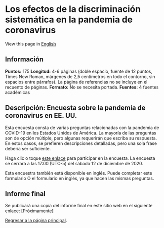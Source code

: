 # Los efectos de la discriminación sistemática en la pandemia de coronavirus
View this page in [English](covid-survey-en)

## Información
**Puntos:** 175
**Longitud:** 4-6 páginas (doble espacio, fuente de 12 puntos, Times New Roman, márgenes de 2,5 centimetros en todo el contorno, sin espacios entre párrafos). La página de referencias no se incluye en el recuento de páginas.
**Formato:** No se necesita portada.
**Fuentes:** 4 fuentes académicas

## Descripción: Encuesta sobre la pandemia de coronavirus en EE. UU.
Esta encuesta consta de varias preguntas relacionadas con la pandemia de COVID-19 en los Estados Unidos de América. La mayoría de las preguntas son de opción múltiple, pero algunas requerirán que escriba su respuesta. En estos casos, se prefieren descripciones detalladas, pero una sola frase debería ser suficiente.

Haga clic o toque [este enlace](https://forms.gle/AvTJCyitn2R3ySZP9) para participar en la encuesta. La encuesta se cerrará a las 17:00 (UTC-5) del sábado 12 de diciembre de 2020.

Esta encuestra también está disponible en inglés. Puede completar este formulario O el formulario en inglés, ya que hacen las mismas preguntas.

## Informe final
Se publicará una copia del informe final en este sitio web en el siguiente enlace: [Próximamente]


[Regresar a la página principal](index).

